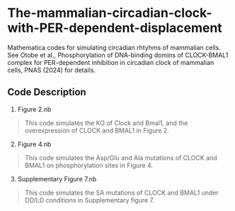 # The-mammalian-circadian-clock-with-PER-dependent-displacement
Mathematica codes for simulating circadian rhtyhms of mammalian cells. See Otobe et al., Phosphorylation of DNA-binding domins of CLOCK-BMAL1 complex for PER-dependent inhibition in circadian clock of mammalian cells, PNAS (2024) for details.

## Code Description
1. Figure 2.nb
> This code simulates the KO of Clock and Bmal1, and the overexpression of CLOCK and BMAL1 in Figure 2.

2. Figure 4.nb
> This code simulates the Asp/Glu and Ala mutations of CLOCK and BMAL1 on phosphorylation sites in Figure 4.

3. Supplementary Figure 7.nb
> This code simulates the SA mutations of CLOCK and BMAL1 under DD/LD conditions in Supplementary figure 7.
